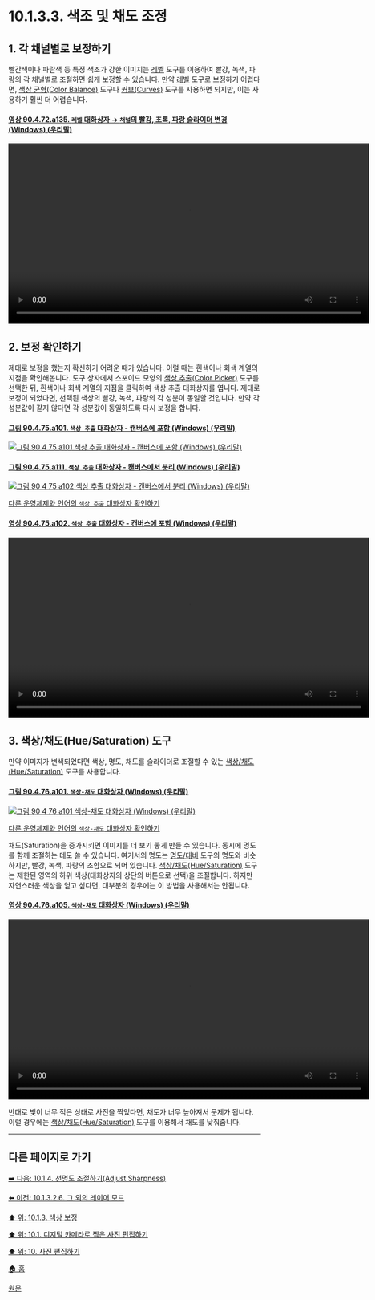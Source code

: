 # 10.1.3.3. 색조 및 채도 조정
## 1. 각 채널별로 보정하기
빨간색이나 파란색 등 특정 색조가 강한 이미지는 [레벨](./16-08-10-levels.md) 도구를 이용하여 빨강, 녹색, 파랑의 각 채널별로 조절하면 쉽게 보정할 수 있습니다. 만약 [레벨](./16-08-10-levels.md) 도구로 보정하기 어렵다면, [색상 균형(Color Balance)](./16-08-02-color-balance.md) 도구나 [커브(Curves)](./16-08-11-curves.md) 도구를 사용하면 되지만, 이는 사용하기 훨씬 더 어렵습니다.

#### [영상 90.4.72.a135. `레벨` 대화상자 → `채널`의 빨강, 초록, 파랑 슬라이더 변경 (Windows) (우리말)](https://wonder13662.github.io/gimp/2.10.36_ko/90-04-72-level.html#%EC%98%81%EC%83%81-90472a135-%EB%A0%88%EB%B2%A8-%EB%8C%80%ED%99%94%EC%83%81%EC%9E%90--%EC%B1%84%EB%84%90%EC%9D%98-%EB%B9%A8%EA%B0%95-%EC%B4%88%EB%A1%9D-%ED%8C%8C%EB%9E%91-%EC%8A%AC%EB%9D%BC%EC%9D%B4%EB%8D%94-%EB%B3%80%EA%B2%BD-windows-%EC%9A%B0%EB%A6%AC%EB%A7%90)
<video controls="controls" width="720" src="https://github.com/wonder13662/gimp/assets/15767104/0e88e5c4-e823-44b9-8e0e-fef725a627dd"></video>

## 2. 보정 확인하기
제대로 보정을 했는지 확신하기 어려운 때가 있습니다. 이럴 때는 흰색이나 회색 계열의 지점을 확인해봅니다. 도구 상자에서 스포이드 모양의 [색상 추출(Color Picker)](./14-05-03-color-picker.md) 도구를 선택한 뒤, 흰색이나 회색 계열의 지점을 클릭하여 색상 추출 대화상자를 엽니다. 제대로 보정이 되었다면, 선택된 색상의 빨강, 녹색, 파랑의 각 성분이 동일할 것입니다. 만약 각 성분값이 같지 않다면 각 성분값이 동일하도록 다시 보정을 합니다.

#### [그림 90.4.75.a101. `색상 추출` 대화상자 - 캔버스에 포함 (Windows) (우리말)](https://wonder13662.github.io/gimp/2.10.36_ko/90-04-75-color_picker.html#%EA%B7%B8%EB%A6%BC-90475a101-%EC%83%89%EC%83%81-%EC%B6%94%EC%B6%9C-%EB%8C%80%ED%99%94%EC%83%81%EC%9E%90---%EC%BA%94%EB%B2%84%EC%8A%A4%EC%97%90-%ED%8F%AC%ED%95%A8-windows-%EC%9A%B0%EB%A6%AC%EB%A7%90)
[![그림 90 4 75 a101  `색상 추출` 대화상자 - 캔버스에 포함 (Windows) (우리말)](https://github.com/wonder13662/gimp/assets/15767104/2937fd4f-5117-4fe9-9694-f0948aba3c04)](https://wonder13662.github.io/gimp/2.10.36_ko/90-04-75-color_picker.html#%EA%B7%B8%EB%A6%BC-90475a101-%EC%83%89%EC%83%81-%EC%B6%94%EC%B6%9C-%EB%8C%80%ED%99%94%EC%83%81%EC%9E%90---%EC%BA%94%EB%B2%84%EC%8A%A4%EC%97%90-%ED%8F%AC%ED%95%A8-windows-%EC%9A%B0%EB%A6%AC%EB%A7%90)

#### [그림 90.4.75.a111. `색상 추출` 대화상자 - 캔버스에서 분리 (Windows) (우리말)](https://wonder13662.github.io/gimp/2.10.36_ko/90-04-75-color_picker.html#%EA%B7%B8%EB%A6%BC-90475a111-%EC%83%89%EC%83%81-%EC%B6%94%EC%B6%9C-%EB%8C%80%ED%99%94%EC%83%81%EC%9E%90---%EC%BA%94%EB%B2%84%EC%8A%A4%EC%97%90%EC%84%9C-%EB%B6%84%EB%A6%AC-windows-%EC%9A%B0%EB%A6%AC%EB%A7%90)
[![그림 90 4 75 a102  `색상 추출` 대화상자 - 캔버스에서 분리 (Windows) (우리말)](https://github.com/wonder13662/gimp/assets/15767104/bd79d8ab-a559-4a8c-a397-8beb0a26f563)](https://wonder13662.github.io/gimp/2.10.36_ko/90-04-75-color_picker.html#%EA%B7%B8%EB%A6%BC-90475a111-%EC%83%89%EC%83%81-%EC%B6%94%EC%B6%9C-%EB%8C%80%ED%99%94%EC%83%81%EC%9E%90---%EC%BA%94%EB%B2%84%EC%8A%A4%EC%97%90%EC%84%9C-%EB%B6%84%EB%A6%AC-windows-%EC%9A%B0%EB%A6%AC%EB%A7%90)

[다른 운영체제와 언어의 `색상 추출` 대화상자 확인하기](https://wonder13662.github.io/gimp/2.10.36_ko/90-04-75-color_picker.html#%EA%B7%B8%EB%A6%BC-90475a121-%EC%83%89%EC%83%81-%EC%B6%94%EC%B6%9C-%EB%8C%80%ED%99%94%EC%83%81%EC%9E%90---%EC%BA%94%EB%B2%84%EC%8A%A4%EC%97%90-%ED%8F%AC%ED%95%A8-windows-%EC%98%81%EC%96%B4)

#### [영상 90.4.75.a102. `색상 추출` 대화상자 - 캔버스에 포함 (Windows) (우리말)](https://wonder13662.github.io/gimp/2.10.36_ko/90-04-75-color_picker.html#%EC%98%81%EC%83%81-90475a102-%EC%83%89%EC%83%81-%EC%B6%94%EC%B6%9C-%EB%8C%80%ED%99%94%EC%83%81%EC%9E%90---%EC%BA%94%EB%B2%84%EC%8A%A4%EC%97%90-%ED%8F%AC%ED%95%A8-windows-%EC%9A%B0%EB%A6%AC%EB%A7%90)
<video controls="controls" width="720" src="https://github.com/wonder13662/gimp/assets/15767104/65684fa9-aa57-4b6b-b68a-00a0bd858e2c"></video>

## 3. 색상/채도(Hue/Saturation) 도구
만약 이미지가 변색되었다면 색상, 명도, 채도를 슬라이더로 조절할 수 있는 [색상/채도(Hue/Saturation)](./16-08-05-hue-saturation.md) 도구를 사용합니다. 

#### [그림 90.4.76.a101. `색상-채도` 대화상자 (Windows) (우리말)](https://wonder13662.github.io/gimp/2.10.36_ko/90-04-76-hue_saturation.html#%EA%B7%B8%EB%A6%BC-90476a101-%EC%83%89%EC%83%81-%EC%B1%84%EB%8F%84-%EB%8C%80%ED%99%94%EC%83%81%EC%9E%90-windows-%EC%9A%B0%EB%A6%AC%EB%A7%90)
[![그림 90 4 76 a101  `색상-채도` 대화상자 (Windows) (우리말)](https://github.com/wonder13662/gimp/assets/15767104/1e845854-a7e1-4f7e-bfd4-5b5c21b223f5)](https://wonder13662.github.io/gimp/2.10.36_ko/90-04-76-hue_saturation.html#%EA%B7%B8%EB%A6%BC-90476a101-%EC%83%89%EC%83%81-%EC%B1%84%EB%8F%84-%EB%8C%80%ED%99%94%EC%83%81%EC%9E%90-windows-%EC%9A%B0%EB%A6%AC%EB%A7%90)

[다른 운영체제와 언어의 `색상-채도` 대화상자 확인하기](https://wonder13662.github.io/gimp/2.10.36_ko/90-04-76-hue_saturation.html#%EA%B7%B8%EB%A6%BC-90476a102-%EC%83%89%EC%83%81-%EC%B1%84%EB%8F%84-%EB%8C%80%ED%99%94%EC%83%81%EC%9E%90-windows-%EC%98%81%EC%96%B4)

채도(Saturation)을 증가시키면 이미지를 더 보기 좋게 만들 수 있습니다. 동시에 명도를 함께 조절하는 데도 쓸 수 있습니다. 여기서의 명도는 [명도/대비](./16-08-09-brightness-contrast.md) 도구의 명도와 비슷하지만, 빨강, 녹색, 파랑의 조합으로 되어 있습니다. [색상/채도(Hue/Saturation)](./16-08-05-hue-saturation.md) 도구는 제한된 영역의 하위 색상(대화상자의 상단의 버튼으로 선택)을 조절합니다. 하지만 자연스러운 색상을 얻고 싶다면, 대부분의 경우에는 이 방법을 사용해서는 안됩니다.

#### [영상 90.4.76.a105. `색상-채도` 대화상자 (Windows) (우리말)](https://wonder13662.github.io/gimp/2.10.36_ko/90-04-76-hue_saturation.html#%EC%98%81%EC%83%81-90476a105-%EC%83%89%EC%83%81-%EC%B1%84%EB%8F%84-%EB%8C%80%ED%99%94%EC%83%81%EC%9E%90-windows-%EC%9A%B0%EB%A6%AC%EB%A7%90)
<video controls="controls" width="720" src="https://github.com/wonder13662/gimp/assets/15767104/fc26c240-c08a-4606-a7d7-acdc3e63067f"></video>

반대로 빛이 너무 적은 상태로 사진을 찍었다면, 채도가 너무 높아져서 문제가 됩니다. 이럴 경우에는 [색상/채도(Hue/Saturation)](./16-08-05-hue-saturation.md) 도구를 이용해서 채도를 낮춰줍니다.

[comment]: <> (TODO 빛이 너무 적어 채도를 낮추는 예시 영상 추가하기)

***

## 다른 페이지로 가기

[➡️ 다음: 10.1.4. 선명도 조절하기(Adjust Sharpness)](./10-01-04-00-adjusting_sharpness.md)

[⬅️ 이전: 10.1.3.2.6. 그 외의 레이어 모드](./10-01-03-02-06-layer_mode_etc.md)

[⬆️ 위: 10.1.3. 색상 보정](./10-01-03-00-improving_colors.md)

[⬆️ 위: 10.1. 디지털 카메라로 찍은 사진 편집하기](./10-01-00-working-with-digital-camera-photos.md)

[⬆️ 위: 10. 사진 편집하기](./10-00-enhancing-photographs.md)

[🏠 홈](./00-home.md)

[원문](https://docs.gimp.org/2.10/ko/gimp-imaging-photos.html#gimp-using-photography-colors)
